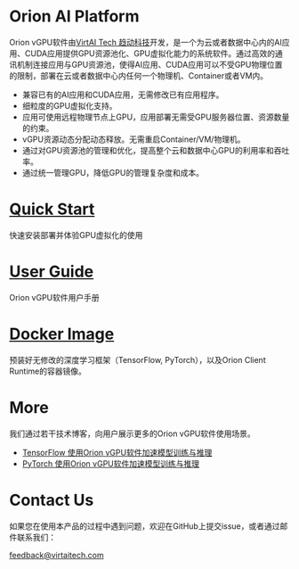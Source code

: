 # Orion AI Platform

Orion vGPU软件由[VirtAI Tech 趋动科技](https://virtai.tech)开发，是一个为云或者数据中心内的AI应用、CUDA应用提供GPU资源池化、GPU虚拟化能力的系统软件。通过高效的通讯机制连接应用与GPU资源池，使得AI应用、CUDA应用可以不受GPU物理位置的限制，部署在云或者数据中心内任何一个物理机、Container或者VM内。

* 兼容已有的AI应用和CUDA应用，无需修改已有应用程序。
* 细粒度的GPU虚拟化支持。
* 应用可使用远程物理节点上GPU，应用部署无需受GPU服务器位置、资源数量的约束。
* vGPU资源动态分配动态释放。无需重启Container/VM/物理机。
* 通过对GPU资源池的管理和优化，提高整个云和数据中心GPU的利用率和吞吐率。
* 通过统一管理GPU，降低GPU的管理复杂度和成本。

# [Quick Start](doc/quick-start)
快速安装部署并体验GPU虚拟化的使用

# [User Guide](doc/Orion-User-Guide.md)
Orion vGPU软件用户手册

# [Docker Image](dockerfiles)
预装好无修改的深度学习框架（TensorFlow, PyTorch），以及Orion Client Runtime的容器镜像。

# <a id="tech-blog"></a>More
我们通过若干技术博客，向用户展示更多的Orion vGPU软件使用场景。

* [TensorFlow 使用Orion vGPU软件加速模型训练与推理](./blogposts/tensorflow_models.md)
* [PyTorch 使用Orion vGPU软件加速模型训练与推理](./blogposts/pytorch_models.md)

# Contact Us

如果您在使用本产品的过程中遇到问题，欢迎在GitHub上提交issue，或者通过邮件联系我们：

feedback@virtaitech.com